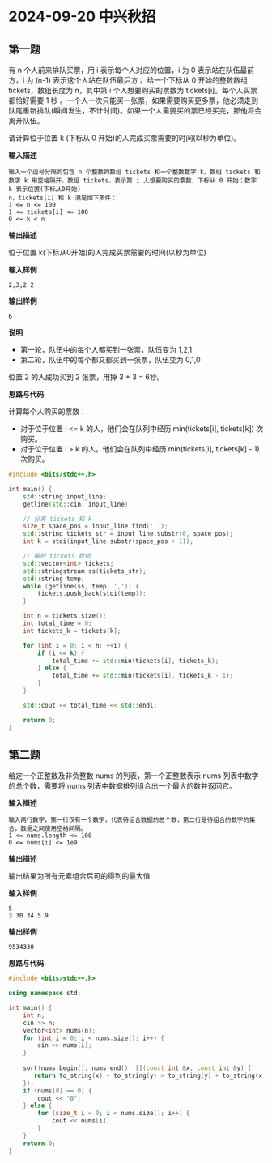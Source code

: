 # 2024-09-20 中兴秋招

## 第一题

有 n 个人前来排队买票，用 i 表示每个人对应的位置，i 为 0 表示站在队伍最前方，i 为 (n-1) 表示这个人站在队伍最后方 。给一个下标从 0 开始的整数数组 tickets，数组长度为 n，其中第 i 个人想要购买的票数为 tickets[i]。每个人买票都恰好需要 1 秒 。一个人一次只能买一张票，如果需要购买更多票，他必须走到队尾重新排队(瞬间发生，不计时间)。如果一个人需要买的票已经买完，那他将会离开队伍。

请计算位于位置 k (下标从 0 开始)的人完成买票需要的时间(以秒为单位)。

**输入描述**

```
输入一个逗号分隔的包含 n 个整数的数组 tickets 和一个整数数字 k，数组 tickets 和数字 k 用空格隔开。数组 tickets，表示第 i 人想要购买的票数，下标从 0 开始；数字 k 表示位置(下标从0开始)
n，tickets[i] 和 k 满足如下条件：
1 <= n <= 100
1 <= tickets[i] <= 100
0 <= k < n
```

**输出描述**

位于位置 k(下标从0开始)的人完成买票需要的时间(以秒为单位)

**输入样例**

```
2,3,2 2
```

**输出样例**

```
6
```

**说明**

- 第一轮，队伍中的每个人都买到一张票，队伍变为 1,2,1
- 第二轮，队伍中的每个都又都买到一张票，队伍变为 0,1,0

位置 2 的人成功买到 2 张票，用掉 3 + 3 = 6秒。

**思路与代码**

计算每个人购买的票数：
- 对于位于位置 i <= k 的人，他们会在队列中经历 min(tickets[i], tickets[k]) 次购买。
- 对于位于位置 i > k 的人，他们会在队列中经历 min(tickets[i], tickets[k] - 1) 次购买。

```c++
#include <bits/stdc++.h>

int main() {
    std::string input_line;
    getline(std::cin, input_line);

    // 分离 tickets 和 k
    size_t space_pos = input_line.find(' ');
    std::string tickets_str = input_line.substr(0, space_pos);
    int k = stoi(input_line.substr(space_pos + 1));

    // 解析 tickets 数组
    std::vector<int> tickets;
    std::stringstream ss(tickets_str);
    std::string temp;
    while (getline(ss, temp, ',')) {
        tickets.push_back(stoi(temp));
    }

    int n = tickets.size();
    int total_time = 0;
    int tickets_k = tickets[k];

    for (int i = 0; i < n; ++i) {
        if (i <= k) {
            total_time += std::min(tickets[i], tickets_k);
        } else {
            total_time += std::min(tickets[i], tickets_k - 1);
        }
    }

    std::cout << total_time << std::endl;

    return 0;
}
```

## 第二题

给定一个正整数及非负整数 nums 的列表，第一个正整数表示 nums 列表中数字的总个数，需要将 nums 列表中数据排列组合出一个最大的数并返回它。

**输入描述**

```
输入两行数字，第一行仅有一个数字，代表待组合数据的总个数，第二行是待组合的数字的集合，数据之间使用空格间隔。
1 <= nums.length <= 100
0 <= nums[i] <= 1e9
```

**输出描述**

输出结果为所有元素组合后可的得到的最大值

**输入样例**

```
5
3 30 34 5 9
```

**输出样例**

```
9534330
```

**思路与代码**

```c++
#include <bits/stdc++.h>

using namespace std;

int main() {
    int n;
    cin >> n;
    vector<int> nums(n);
    for (int i = 0; i < nums.size(); i++) {
        cin >> nums[i];
    }
    
    sort(nums.begin(), nums.end(), [](const int &x, const int &y) {
       return to_string(x) + to_string(y) > to_string(y) + to_string(x); 
    });
    if (nums[0] == 0) {
        cout << "0";
    } else {
        for (size_t i = 0; i < nums.size(); i++) {
            cout << nums[i];
        }
    }
    return 0;
}

```
